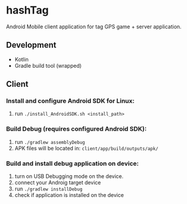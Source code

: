 # hashTag
Android Mobile client application for tag GPS game + server application.

## Development
- Kotlin
- Gradle build tool (wrapped)

## Client
### Install and configure Android SDK for Linux:
1. run `./install_AndroidSDK.sh <install_path>`

### Build Debug (requires configured Android SDK):
1. run `./gradlew assemblyDebug`
2. APK files will be located in: `client/app/build/outputs/apk/`

### Build and install debug application on device:
1. turn on USB Debugging mode on the device.
2. connect your Androig target device
3. run `./gradlew installDebug`
4. check if application is installed on the device

